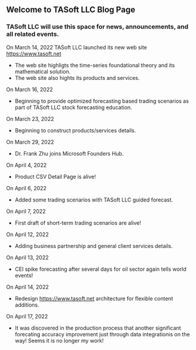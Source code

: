 ## Welcome to TASoft LLC Blog Page

### TASoft LLC will use this space for news, announcements, and all related events.


On March 14, 2022
TASoft LLC launched its new web site https://www.tasoft.net

- The web site highligts the time-series foundational theory and its mathematical solution.
- The web site also hights its products and services.

On March 16, 2022
- Beginning to provide optimized forecasting based trading scenarios as part of TASoft LLC stock forecasting education.

On March 23, 2022
- Beginning to construct products/services details.

On March 29, 2022
- Dr. Frank Zhu joins Microsoft Founders Hub.

On April 4, 2022
- Product CSV Detail Page is alive!

On April 6, 2022
- Added some trading scenarios with TASoft LLC guided forecast.

On April 7, 2022
- First draft of short-term trading scenarios are alive!

On April 12, 2022
- Adding business partnership and general client services details.

On April 13, 2022
- CEI spike forecasting after several days for oil sector again tells world events! 

On April 14, 2022
- Redesign https://www.tasoft.net architecture for flexible content additions.

On April 17, 2022
- It was discovered in the production process that another significant forecating accuracy improvement just through data integrationis on the way! Seems it is no longer my work!


